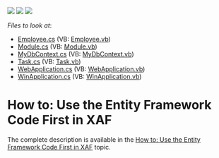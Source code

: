 <!-- default badges list -->
![](https://img.shields.io/endpoint?url=https://codecentral.devexpress.com/api/v1/VersionRange/128594725/12.2.5%2B)
[![](https://img.shields.io/badge/Open_in_DevExpress_Support_Center-FF7200?style=flat-square&logo=DevExpress&logoColor=white)](https://supportcenter.devexpress.com/ticket/details/E4375)
[![](https://img.shields.io/badge/📖_How_to_use_DevExpress_Examples-e9f6fc?style=flat-square)](https://docs.devexpress.com/GeneralInformation/403183)
<!-- default badges end -->
<!-- default file list -->
*Files to look at*:

* [Employee.cs](./CS/MySolution.Module/Employee.cs) (VB: [Employee.vb](./VB/MySolution.Module/Employee.vb))
* [Module.cs](./CS/MySolution.Module/Module.cs) (VB: [Module.vb](./VB/MySolution.Module/Module.vb))
* [MyDbContext.cs](./CS/MySolution.Module/MyDbContext.cs) (VB: [MyDbContext.vb](./VB/MySolution.Module/MyDbContext.vb))
* [Task.cs](./CS/MySolution.Module/Task.cs) (VB: [Task.vb](./VB/MySolution.Module/Task.vb))
* [WebApplication.cs](./CS/MySolution.Web/WebApplication.cs) (VB: [WebApplication.vb](./VB/MySolution.Web/WebApplication.vb))
* [WinApplication.cs](./CS/MySolution.Win/WinApplication.cs) (VB: [WinApplication.vb](./VB/MySolution.Win/WinApplication.vb))
<!-- default file list end -->
# How to: Use the Entity Framework Code First in XAF


<p>The complete description is available in the <a href="http://documentation.devexpress.com/#Xaf/CustomDocument3466"><u>How to: Use the Entity Framework Code First in XAF</u></a> topic.</p><br />


<br/>


